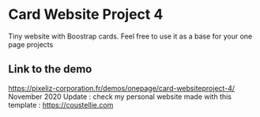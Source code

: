 # Card Website Project 4

Tiny website with Boostrap cards.
Feel free to use it as a base for your one page projects

## Link to the demo
https://pixeliz-corporation.fr/demos/onepage/card-websiteproject-4/
November 2020 Update : check my personal website made with this template : https://coustellie.com

